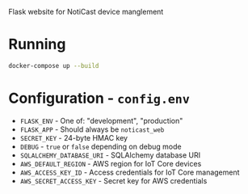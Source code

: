 Flask website for NotiCast device manglement

# Running
```sh
docker-compose up --build
```

# Configuration - `config.env`

- `FLASK_ENV` - One of: "development", "production"
- `FLASK_APP` - Should always be `noticast_web`
- `SECRET_KEY` - 24-byte HMAC key
- `DEBUG` - `true` or `false` depending on debug mode
- `SQLALCHEMY_DATABASE_URI` - SQLAlchemy database URI
- `AWS_DEFAULT_REGION` - AWS region for IoT Core devices
- `AWS_ACCESS_KEY_ID` - Access credentials for IoT Core management
- `AWS_SECRET_ACCESS_KEY` - Secret key for AWS credentials
